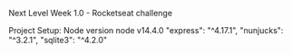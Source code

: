 Next Level Week 1.0 - Rocketseat challenge

Project Setup:
Node version node v14.4.0
"express": "^4.17.1",
"nunjucks": "^3.2.1",
"sqlite3": "^4.2.0"
